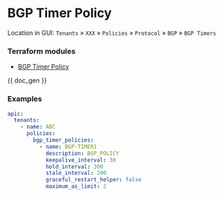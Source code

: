 # BGP Timer Policy

Location in GUI:
`Tenants` » `XXX` » `Policies` » `Protocol` » `BGP` » `BGP Timers`

### Terraform modules

* [BGP Timer Policy](https://registry.terraform.io/modules/netascode/bgp-timer-policy/aci/latest)

{{ doc_gen }}

### Examples

```yaml
apic:
  tenants:
    - name: ABC
      policies:
        bgp_timer_policies:
          - name: BGP-TIMER1
            description: BGP_POLICY
            keepalive_interval: 30
            hold_interval: 300
            stale_interval: 200
            graceful_restart_helper: false
            maximum_as_limit: 2
```
